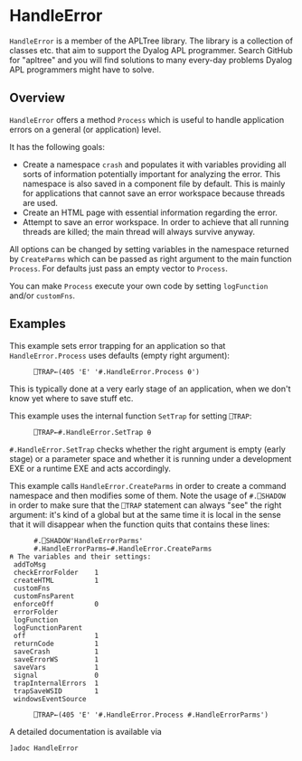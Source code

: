 # HandleError


`HandleError` is a member of the APLTree library. The library is a collection of classes etc. that aim to support the Dyalog APL programmer. Search GitHub for "apltree" and you will find solutions to many every-day problems Dyalog APL programmers might have to solve.


## Overview 

`HandleError` offers a method `Process` which is useful to handle application errors on a general (or application) level.

It has the following goals:

 * Create a namespace `crash` and populates it with variables providing all sorts of information potentially important for analyzing the error. This namespace is also saved in a component file by default. This is mainly for applications that cannot save an error workspace because threads are used.
 * Create an HTML page with essential information regarding the error.
 * Attempt to save an error workspace. In order to achieve that all running threads are killed; the main thread will always survive anyway. 

All options can be changed by setting variables in the namespace returned by `CreateParms` which can be passed as right argument to the main function `Process`. For defaults just pass an empty vector to `Process`. 

You can make `Process` execute your own code by setting `logFunction` and/or `customFns`.

## Examples 

This example sets error trapping for an application so that `HandleError.Process` uses defaults (empty right argument): 
```
      ⎕TRAP←(405 'E' '#.HandleError.Process ⍬')
```

This is typically done at a very early stage of an application, when we don't know yet where to save stuff etc.

This example uses the internal function `SetTrap` for setting `⎕TRAP`:

```
      ⎕TRAP←#.HandleError.SetTrap ⍬
```

`#.HandleError.SetTrap` checks whether the right argument is empty (early stage) or a parameter space and whether it is running under a development EXE or a runtime EXE and acts accordingly.

This example calls `HandleError.CreateParms` in order to create a command namespace and then modifies some of them. Note the usage of `#.⎕SHADOW` in order to make sure that the `⎕TRAP` statement can always "see" the right argument: it's kind of a global but at the same time it is local in the sense that it will disappear when the function quits that contains these lines:

```
      #.⎕SHADOW'HandleErrorParms'
      #.HandleErrorParms←#.HandleError.CreateParms
⍝ The variables and their settings:
 addToMsg              
 checkErrorFolder    1 
 createHTML          1 
 customFns             
 customFnsParent       
 enforceOff          0 
 errorFolder           
 logFunction           
 logFunctionParent     
 off                 1 
 returnCode          1 
 saveCrash           1 
 saveErrorWS         1 
 saveVars            1 
 signal              0 
 trapInternalErrors  1 
 trapSaveWSID        1 
 windowsEventSource    

      ⎕TRAP←(405 'E' '#.HandleError.Process #.HandleErrorParms')
```

A detailed documentation is available via

```
]adoc HandleError
```